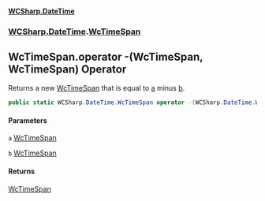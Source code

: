 #### [WCSharp\.DateTime](README.md 'README')
### [WCSharp\.DateTime](WCSharp.DateTime.md 'WCSharp\.DateTime').[WcTimeSpan](WCSharp.DateTime.WcTimeSpan.md 'WCSharp\.DateTime\.WcTimeSpan')

## WcTimeSpan\.operator \-\(WcTimeSpan, WcTimeSpan\) Operator

Returns a new [WcTimeSpan](WCSharp.DateTime.WcTimeSpan.md 'WCSharp\.DateTime\.WcTimeSpan') that is equal to [a](WCSharp.DateTime.WcTimeSpan.op_Subtraction(WCSharp.DateTime.WcTimeSpan,WCSharp.DateTime.WcTimeSpan).md#WCSharp.DateTime.WcTimeSpan.op_Subtraction(WCSharp.DateTime.WcTimeSpan,WCSharp.DateTime.WcTimeSpan).a 'WCSharp\.DateTime\.WcTimeSpan\.op\_Subtraction\(WCSharp\.DateTime\.WcTimeSpan, WCSharp\.DateTime\.WcTimeSpan\)\.a') minus [b](WCSharp.DateTime.WcTimeSpan.op_Subtraction(WCSharp.DateTime.WcTimeSpan,WCSharp.DateTime.WcTimeSpan).md#WCSharp.DateTime.WcTimeSpan.op_Subtraction(WCSharp.DateTime.WcTimeSpan,WCSharp.DateTime.WcTimeSpan).b 'WCSharp\.DateTime\.WcTimeSpan\.op\_Subtraction\(WCSharp\.DateTime\.WcTimeSpan, WCSharp\.DateTime\.WcTimeSpan\)\.b')\.

```csharp
public static WCSharp.DateTime.WcTimeSpan operator -(WCSharp.DateTime.WcTimeSpan a, WCSharp.DateTime.WcTimeSpan b);
```
#### Parameters

<a name='WCSharp.DateTime.WcTimeSpan.op_Subtraction(WCSharp.DateTime.WcTimeSpan,WCSharp.DateTime.WcTimeSpan).a'></a>

`a` [WcTimeSpan](WCSharp.DateTime.WcTimeSpan.md 'WCSharp\.DateTime\.WcTimeSpan')

<a name='WCSharp.DateTime.WcTimeSpan.op_Subtraction(WCSharp.DateTime.WcTimeSpan,WCSharp.DateTime.WcTimeSpan).b'></a>

`b` [WcTimeSpan](WCSharp.DateTime.WcTimeSpan.md 'WCSharp\.DateTime\.WcTimeSpan')

#### Returns
[WcTimeSpan](WCSharp.DateTime.WcTimeSpan.md 'WCSharp\.DateTime\.WcTimeSpan')